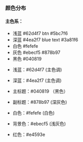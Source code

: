 ### 颜色分布
#### 主色系：
- 浅蓝 #62d4f7  btn #5bc7f6
- 深蓝 #4ea2f7  blue text #3a81f6
- 白色 #fefefe
- 灰色 #ebecf5 #878b97
- 黑色 #040819


* 浅蓝：#62d4f7   (主色调)
* 深蓝：#4ea2f7   (主色调)
* 主标题：#040819  （黑色）
* 副标题：#878b97   (深灰色)

* 白色：#fefefe   (白色)
* 背景色：#ebecf5   (浅灰色)
* 红色：#e4593e